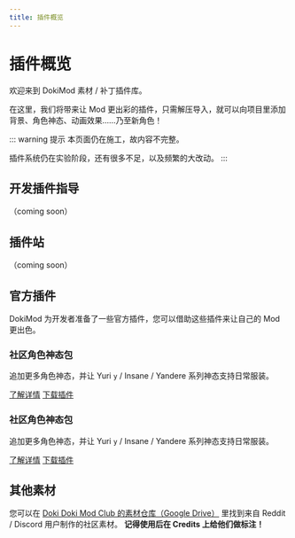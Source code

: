 ```yaml
---
title: 插件概览
---
```


# 插件概览

欢迎来到 DokiMod 素材 / 补丁插件库。

在这里，我们将带来让 Mod 更出彩的插件，只需解压导入，就可以向项目里添加背景、角色神态、动画效果……乃至新角色！

::: warning 提示
本页面仍在施工，故内容不完整。

插件系统仍在实验阶段，还有很多不足，以及频繁的大改动。
:::

## 开发插件指导

（coming soon）

## 插件站

（coming soon）

## 官方插件

DokiMod 为开发者准备了一些官方插件，您可以借助这些插件来让自己的 Mod 更出色。

### 社区角色神态包

追加更多角色神态，并让 Yuri `y` / Insane / Yandere 系列神态支持日常服装。

<a href="community-emotion-pack"><a-button type="primary" icon="right" size="large" shape="round">了解详情</a-button></a> <a href="https://github.com/DokiMod/dokimod-extension-community-emotion-pack/releases/latest"><a-button size="large" shape="round" icon="download">下载插件</a-button></a>

### 社区角色神态包

追加更多角色神态，并让 Yuri `y` / Insane / Yandere 系列神态支持日常服装。

<a href="community-emotion-pack"><a-button type="primary" icon="right" size="large" shape="round">了解详情</a-button></a> <a href="https://github.com/DokiMod/dokimod-extension-community-emotion-pack/releases/latest"><a-button size="large" shape="round" icon="download">下载插件</a-button></a>

## 其他素材

您可以在 [Doki Doki Mod Club 的素材仓库（Google Drive）](https://drive.google.com/drive/folders/1yTohcOnGV6Kw6Lru1cITWt-zwRoGSCm_) 里找到来自 Reddit / Discord 用户制作的社区素材。 **记得使用后在 Credits 上给他们做标注！**